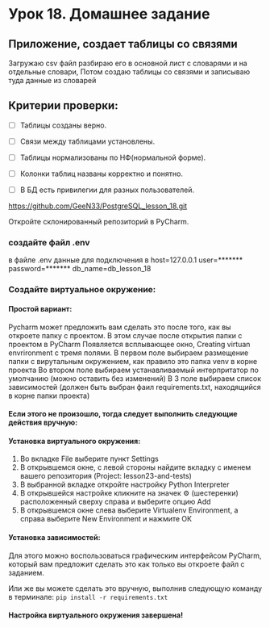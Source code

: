 # Урок 18. Домашнее задание

## Приложение, создает таблицы со связями
   Загружаю csv файл разбираю его в основной лист с словарями и на отдельные словари,
   Потом создаю таблицы со связями и записываю туда данные из словарей  

## Критерии проверки:

- [ ]  Таблицы созданы верно.
- [ ]  Связи между таблицами установлены.
- [ ]  Таблицы нормализованы по НФ(нормальной форме).
- [ ]  Колонки таблиц названы корректно и понятно.
- [ ]  В БД есть привилегии для разных пользователей.


https://github.com/GeeN33/PostgreSQL_lesson_18.git

Откройте склонированный репозиторий в PyCharm.

### создайте файл .env
в файле .env данные для подключения в 
host=127.0.0.1
user=*******
password=*******
db_name=db_lesson_18

### Cоздайте виртуальное окружение:

#### Простой вариант:
Pycharm может предложить вам сделать это после того, как вы откроете папку с проектом.
В этом случае после открытия папки с проектом в PyCharm
Появляется всплывающее окно, Creating virtuan envrironment c тремя полями.
В первом поле выбираем размещение папки с вирутальным окружением, как правило это папка venv
в корне проекта
Во втором поле выбираем устанавливаемый интерпритатор по умолчанию (можно оставить без изменений)
В 3 поле выбираем список зависимостей (должен быть выбран фаил requirements.txt, находящийся в корне папки проекта)

#### Если этого не произошло, тогда следует выполнить следующие действия вручную:
#### Установка виртуального окружения:
1. Во вкладке File выберите пункт Settings
2. В открывшемся окне, с левой стороны найдите вкладку с именем
вашего репозитория (Project: lesson23-and-tests)
3. В выбранной вкладке откройте настройку Python Interpreter
4. В открывшейся настройке кликните на значек ⚙ (шестеренки) 
расположенный сверху справа и выберите опцию Add
5. В открывшемся окне слева выберите Virtualenv Environment, 
а справа выберите New Environment и нажмите ОК

#### Установка зависимостей:
Для этого можно воспользоваться графическим интерфейсом PyCharm,
который вам предложит сделать это как только вы откроете файл с заданием.

Или же вы можете сделать это вручную, выполнив следующую команду в терминале:
`pip install -r requirements.txt`

#### Настройка виртуального окружения завершена!







